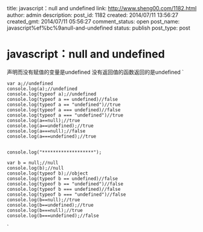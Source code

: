 title: javascript：null and undefined
link: http://www.sheng00.com/1182.html
author: admin
description: 
post_id: 1182
created: 2014/07/11 13:56:27
created_gmt: 2014/07/11 05:56:27
comment_status: open
post_name: javascript%ef%bc%9anull-and-undefined
status: publish
post_type: post

# javascript：null and undefined

声明而没有赋值的变量是undefined 没有返回值的函数返回的是undefined `
    
    
    var a;//undefined
    console.log(a);//undefined
    console.log(typeof a);//undefined
    console.log(typeof a == undefined)//false
    console.log(typeof a == "undefined")//true
    console.log(typeof a === undefined)//false
    console.log(typeof a === "undefined")//true
    console.log(a==null);//true
    console.log(a==undefined);//true
    console.log(a===null);//false
    console.log(a===undefined);//true
    
    
    console.log("*******************");
    
    var b = null;//null
    console.log(b);//null
    console.log(typeof b);//object
    console.log(typeof b == undefined)//false
    console.log(typeof b == "undefined")//false
    console.log(typeof b === undefined)//false
    console.log(typeof b === "undefined")//false
    console.log(b==null);//true
    console.log(b==undefined);//true
    console.log(b===null);//true
    console.log(b===undefined);//false

`